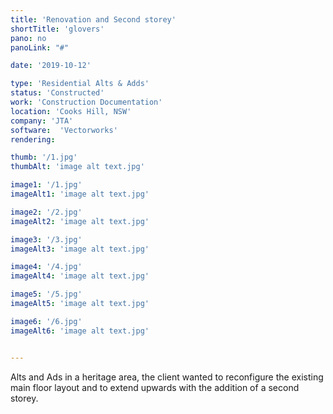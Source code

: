 ```yaml
---
title: 'Renovation and Second storey'
shortTitle: 'glovers'
pano: no
panoLink: "#"

date: '2019-10-12'

type: 'Residential Alts & Adds'
status: 'Constructed'
work: 'Construction Documentation'
location: 'Cooks Hill, NSW'
company: 'JTA'
software:  'Vectorworks'
rendering: 

thumb: '/1.jpg'
thumbAlt: 'image alt text.jpg'

image1: '/1.jpg'
imageAlt1: 'image alt text.jpg'

image2: '/2.jpg'
imageAlt2: 'image alt text.jpg'

image3: '/3.jpg'
imageAlt3: 'image alt text.jpg'

image4: '/4.jpg'
imageAlt4: 'image alt text.jpg'

image5: '/5.jpg'
imageAlt5: 'image alt text.jpg'

image6: '/6.jpg'
imageAlt6: 'image alt text.jpg'


---
```


Alts and Ads in a heritage area, the client wanted to reconfigure the existing main floor layout and to extend upwards with the addition of a second storey.